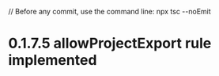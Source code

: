 // Before any commit, use the command line: npx tsc --noEmit

# 0.1.7.5 allowProjectExport rule implemented